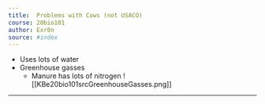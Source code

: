 ```yaml
---
title:  Problems with Cows (not USACO)
course: 20bio101
author: Exr0n
source: #index
---
```


- Uses lots of water
- Greenhouse gasses
	- Manure has lots of nitrogen
	![[KBe20bio101srcGreenhouseGasses.png]]

---